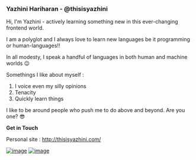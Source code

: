 
### **Yazhini Hariharan - @thisisyazhini**

Hi, I'm Yazhini - actively learning something new in this ever-changing frontend world.

I am a polyglot and I always love to learn new languages be it programming or human-languages!! 

In all modesty, I speak a handful of languages in both human and machine worlds 😉 

Somethings I like about myself : 

1. I voice even my silly opinions
2. Tenacity
3. Quickly learn things

I like to be around people who push me to do above and beyond. Are you one?  😎 

**Get in Touch**

Personal site : http://thisisyazhini.com/

[![image](https://img.shields.io/badge/LinkedIn-0077B5?style=for-the-badge&logo=linkedin&logoColor=white)](https://www.linkedin.com/in/thisisyazhini/)  [![image](https://img.shields.io/badge/Twitter-1DA1F2?style=for-the-badge&logo=twitter&logoColor=white)](https://twitter.com/thisisyazhini)
